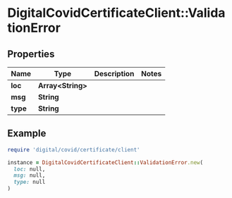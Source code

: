 # DigitalCovidCertificateClient::ValidationError

## Properties

| Name | Type | Description | Notes |
| ---- | ---- | ----------- | ----- |
| **loc** | **Array&lt;String&gt;** |  |  |
| **msg** | **String** |  |  |
| **type** | **String** |  |  |

## Example

```ruby
require 'digital/covid/certificate/client'

instance = DigitalCovidCertificateClient::ValidationError.new(
  loc: null,
  msg: null,
  type: null
)
```

